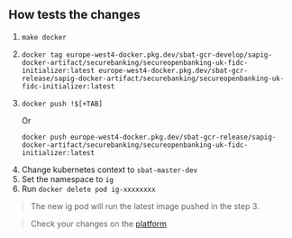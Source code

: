 ## How tests the changes
1. `make docker`
1. ```shell
   docker tag europe-west4-docker.pkg.dev/sbat-gcr-develop/sapig-docker-artifact/securebanking/secureopenbanking-uk-fidc-initializer:latest europe-west4-docker.pkg.dev/sbat-gcr-release/sapig-docker-artifact/securebanking/secureopenbanking-uk-fidc-initializer:latest
   ```
1. ```shell
   docker push !$[+TAB]
   ```
   Or
   ```shell
   docker push europe-west4-docker.pkg.dev/sbat-gcr-release/sapig-docker-artifact/securebanking/secureopenbanking-uk-fidc-initializer:latest
   ```
1. Change kubernetes context to `sbat-master-dev`
1. Set the namespace to `ig`
1. Run `docker delete pod ig-xxxxxxxx`

>The new ig pod will run the latest image pushed in the step 3.

>Check your changes on the [platform](https://iam.dev.forgerock.financial/platform)